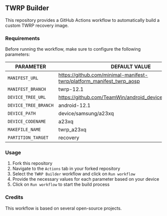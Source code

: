 ## TWRP Builder

This repository provides a GitHub Actions workflow to automatically build a custom TWRP recovery image.

### Requirements

Before running the workflow, make sure to configure the following parameters:

| PARAMETER            | DEFAULT VALUE                                                        |
| -------------------- | -------------------------------------------------------------------- |
| `MANIFEST_URL`       | https://github.com/minimal-manifest-twrp/platform_manifest_twrp_aosp |
| `MANIFEST_BRANCH`    | twrp-12.1                                                            |
| `DEVICE_TREE_URL`    | https://github.com/TeamWin/android_device_samsung_a23xq              |
| `DEVICE_TREE_BRANCH` | android-12.1                                                         |
| `DEVICE_PATH`        | device/samsung/a23xq                                                 |
| `DEVICE_CODENAME`    | a23xq                                                                |
| `MAKEFILE_NAME`      | twrp_a23xq                                                           |
| `PARTITION_TARGET`   | recovery                                                             |

### Usage

1. Fork this repository
2. Navigate to the `Actions` tab in your forked repository
3. Select the `TWRP Builder` workflow and click on `Run workflow`
4. Provide the necessary values for each parameter based on your device
5. Click on `Run workflow` to start the build process

### Credits

This workflow is based on several open-source projects.
